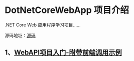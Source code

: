 # DotNetCoreWebApp 项目介绍  
.NET Core Web 应用程序学习项目…… 

源码地址：[源码](./source/DDZ.DotNetCoreWebApp)
## 1、[WebAPI项目入门-附带前端调用示例](https://github.com/xiaodu114/xiaodu114.github.io/tree/master/WebApplication/DotNetCoreWebApp/1.WebAPI项目入门-附带前端调用示例/)